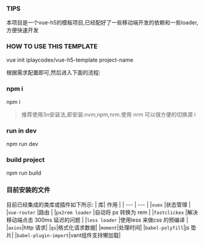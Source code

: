 ### TIPS
本项目是一个vue-h5的模板项目,已经配好了一些移动端开发的依赖和一些loader,方便快速开发

### HOW TO USE THIS TEMPLATE
vue init iplaycodex/vue-h5-template project-name

根据需求配置即可,然后进入下面的流程:

### npm i
npm i
>推荐使用3n安装法,即安装:nvm,npm,nrm.使用 nrm 可以很方便的切换源
i
### run in dev
npm run dev

### build project
npm run build

### 目前安装的文件

目前已经集成的类库或插件如下所示:
|  库| 作用 |
| --- | --- |
|`vuex`  |状态管理  |
|`vue-router`  |路由  |
|`px2rem loader`  |自动将 px 转换为 rem  |
|`fastclickex`  |解决移动端点击 300ms 延迟的问题 |
|`less loader`  |使用less 来做css 的预编译  |
|`axios`|http 请求|
|`qs`|格式化请求数据|
|`moment`|处理时间|
|`babel-polyfill`|js 垫片|
|`babel-plugin-import`|vant组件支持懒加载|
